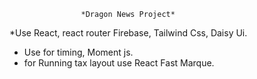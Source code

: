                     *Dragon News Project*
*Use React, react router Firebase, Tailwind Css, Daisy Ui.
* Use for timing, Moment js.
* for Running tax layout use React Fast Marque.
